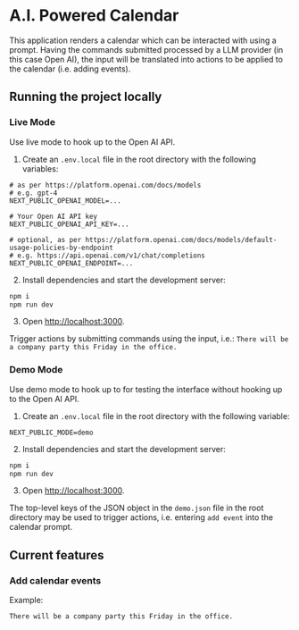 # A.I. Powered Calendar

This application renders a calendar which can be interacted with using a prompt. Having the commands submitted processed by a LLM provider (in this case Open AI), the input will be translated into actions to be applied to the calendar (i.e. adding events).

## Running the project locally

### Live Mode

Use live mode to hook up to the Open AI API.

1. Create an `.env.local` file in the root directory with the following variables:
```
# as per https://platform.openai.com/docs/models
# e.g. gpt-4
NEXT_PUBLIC_OPENAI_MODEL=...

# Your Open AI API key
NEXT_PUBLIC_OPENAI_API_KEY=...

# optional, as per https://platform.openai.com/docs/models/default-usage-policies-by-endpoint
# e.g. https://api.openai.com/v1/chat/completions
NEXT_PUBLIC_OPENAI_ENDPOINT=...
```
2. Install dependencies and start the development server:
```bash
npm i
npm run dev
```
3. Open [http://localhost:3000](http://localhost:3000).

Trigger actions by submitting commands using the input, i.e.: `There will be a company party this Friday in the office.`

### Demo Mode

Use demo mode to hook up to for testing the interface without hooking up to the Open AI API.

1. Create an `.env.local` file in the root directory with the following variable:
```
NEXT_PUBLIC_MODE=demo
```
2. Install dependencies and start the development server:
```bash
npm i
npm run dev
```
3. Open [http://localhost:3000](http://localhost:3000).

The top-level keys of the JSON object in the `demo.json` file in the root directory may be used to trigger actions, i.e. entering `add event` into the calendar prompt.

## Current features

### Add calendar events

Example:
```
There will be a company party this Friday in the office.
```
